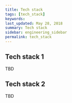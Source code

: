 ```yaml
---
title: Tech stack
tags: [tech_stack]
keywords:
last_updated: May 28, 2018
summary: Tech stack
sidebar: engineering_sidebar
permalink: tech_stack
---
```

## Tech stack 1
TBD

## Tech stack 2
TBD